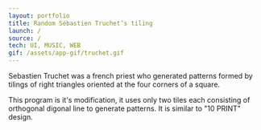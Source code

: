 ```yaml
---
layout: portfolio
title: Random Sébastien Truchet’s tiling
launch: /
source: /
tech: UI, MUSIC, WEB
gif: /assets/app-gif/truchet.gif
---
```


Sebastien Truchet was a french priest who generated  patterns formed by tilings
of right triangles oriented at the four corners of a square. 

This program is it's modification, it uses only two tiles each consisting of orthogonal digonal line 
to generate patterns. It is similar to "10 PRINT" design.